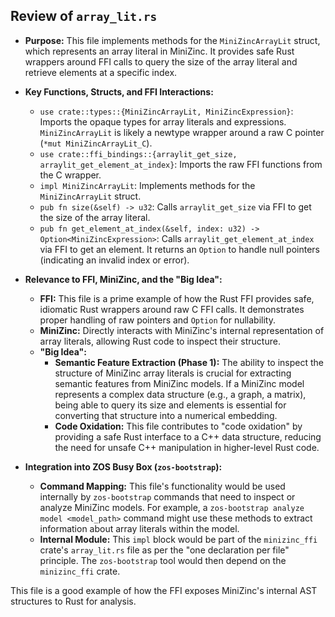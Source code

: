 ## Review of `array_lit.rs`

*   **Purpose:** This file implements methods for the `MiniZincArrayLit` struct, which represents an array literal in MiniZinc. It provides safe Rust wrappers around FFI calls to query the size of the array literal and retrieve elements at a specific index.
*   **Key Functions, Structs, and FFI Interactions:**
    *   `use crate::types::{MiniZincArrayLit, MiniZincExpression}`: Imports the opaque types for array literals and expressions. `MiniZincArrayLit` is likely a newtype wrapper around a raw C pointer (`*mut MiniZincArrayLit_C`).
    *   `use crate::ffi_bindings::{arraylit_get_size, arraylit_get_element_at_index}`: Imports the raw FFI functions from the C wrapper.
    *   `impl MiniZincArrayLit`: Implements methods for the `MiniZincArrayLit` struct.
    *   `pub fn size(&self) -> u32`: Calls `arraylit_get_size` via FFI to get the size of the array literal.
    *   `pub fn get_element_at_index(&self, index: u32) -> Option<MiniZincExpression>`: Calls `arraylit_get_element_at_index` via FFI to get an element. It returns an `Option` to handle null pointers (indicating an invalid index or error).
*   **Relevance to FFI, MiniZinc, and the "Big Idea":**
    *   **FFI:** This file is a prime example of how the Rust FFI provides safe, idiomatic Rust wrappers around raw C FFI calls. It demonstrates proper handling of raw pointers and `Option` for nullability.
    *   **MiniZinc:** Directly interacts with MiniZinc's internal representation of array literals, allowing Rust code to inspect their structure.
    *   **"Big Idea":**
        *   **Semantic Feature Extraction (Phase 1):** The ability to inspect the structure of MiniZinc array literals is crucial for extracting semantic features from MiniZinc models. If a MiniZinc model represents a complex data structure (e.g., a graph, a matrix), being able to query its size and elements is essential for converting that structure into a numerical embedding.
        *   **Code Oxidation:** This file contributes to "code oxidation" by providing a safe Rust interface to a C++ data structure, reducing the need for unsafe C++ manipulation in higher-level Rust code.

*   **Integration into ZOS Busy Box (`zos-bootstrap`):**
    *   **Command Mapping:** This file's functionality would be used internally by `zos-bootstrap` commands that need to inspect or analyze MiniZinc models. For example, a `zos-bootstrap analyze model <model_path>` command might use these methods to extract information about array literals within the model.
    *   **Internal Module:** This `impl` block would be part of the `minizinc_ffi` crate's `array_lit.rs` file as per the "one declaration per file" principle. The `zos-bootstrap` tool would then depend on the `minizinc_ffi` crate.

This file is a good example of how the FFI exposes MiniZinc's internal AST structures to Rust for analysis.
